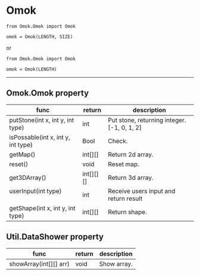 # Omok   


    from Omok.Omok import Omok
    
    omok = Omok(LENGTH, SIZE)

or

    from Omok.Omok import Omok
    
    omok = Omok(LENGTH)
---

## Omok.Omok property

|func                               |return     |description                                    |
|-----------------------------------|-----------|-----------------------------------------------|
|putStone(int x, int y, int type)   |int        |Put stone, returning integer. [-1, 0, 1, 2]    |
|isPossable(int x, int y, int type) |Bool       |Check.                                         |
|getMap()                           |int[][]    |Return 2d array.                               |
|reset()                            |void       |Reset map.                                     |
|get3DArray()                       |int[][][]  |Return 3d array.                               |
|userInput(int type)                |int        |Receive users input and return result          |
|getShape(int x, int y, int type)   |int[][]    |Return shape.                                  |
   
## Util.DataShower property
|func                               |return     |description                                    |
|-----------------------------------|-----------|-----------------------------------------------|
|showArray(int[][] arr)             |void       |Show array.                                    |
